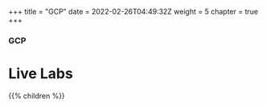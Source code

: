 +++
title = "GCP"
date = 2022-02-26T04:49:32Z
weight = 5
chapter = true
+++

### GCP

# Live Labs

{{% children %}}